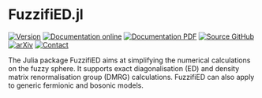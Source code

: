 # FuzzifiED.jl

[![Version](https://img.shields.io/badge/Version-1.1.0-orange)](https://juliahub.com/ui/Packages/General/FuzzifiED/1.1.0)
[![Documentation online](https://img.shields.io/badge/Documentation-Online-8e8eff)](https://docs.fuzzified.world/)
[![Documentation PDF](https://img.shields.io/badge/Documentation-PDF-8e8eff)](https://docs.fuzzified.world/assets/FuzzifiED_Documentation.pdf)
[![Source GitHub](https://img.shields.io/badge/Source-GitHub-silver)](https://github.com/FuzzifiED/FuzzifiED.jl)
[![arXiv](https://img.shields.io/badge/arXiv-2503.00100-b31b1b)](https://arxiv.org/abs/2503.00100)
[![Contact](https://img.shields.io/badge/Contact-Zheng_Zhou_周正-2e63b8)](mailto:Zheng%20Zhou%20%E5%91%A8%E6%AD%A3%20<physics@zhengzhou.page>)

The Julia package FuzzifiED aims at simplifying the numerical calculations on the fuzzy sphere. It supports exact diagonalisation (ED) and density matrix renormalisation group (DMRG) calculations. FuzzifiED can also apply to generic fermionic and bosonic models.
